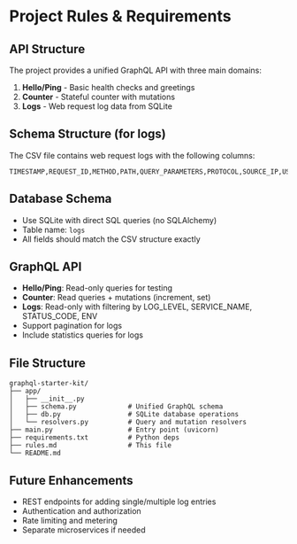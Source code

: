 # Project Rules & Requirements

## API Structure
The project provides a unified GraphQL API with three main domains:

1. **Hello/Ping** - Basic health checks and greetings
2. **Counter** - Stateful counter with mutations
3. **Logs** - Web request log data from SQLite

## Schema Structure (for logs)
The CSV file contains web request logs with the following columns:

```csv
TIMESTAMP,REQUEST_ID,METHOD,PATH,QUERY_PARAMETERS,PROTOCOL,SOURCE_IP,USER_AGENT,REFERER,USER_ID,SESSION_ID,REQUEST_HEADERS,REQUEST_BODY,CONTENT_LENGTH,STATUS_CODE,RESPONSE_TIME_MS,RESPONSE_HEADERS,RESPONSE_BODY,LOG_LEVEL,SERVICE_NAME,ENV,ERROR_MESSAGE,STACK_TRACE
```

## Database Schema
- Use SQLite with direct SQL queries (no SQLAlchemy)
- Table name: `logs`
- All fields should match the CSV structure exactly

## GraphQL API
- **Hello/Ping**: Read-only queries for testing
- **Counter**: Read queries + mutations (increment, set)
- **Logs**: Read-only with filtering by LOG_LEVEL, SERVICE_NAME, STATUS_CODE, ENV
- Support pagination for logs
- Include statistics queries for logs

## File Structure
```
graphql-starter-kit/
├── app/
│   ├── __init__.py
│   ├── schema.py             # Unified GraphQL schema
│   ├── db.py                 # SQLite database operations
│   └── resolvers.py          # Query and mutation resolvers
├── main.py                   # Entry point (uvicorn)
├── requirements.txt          # Python deps
├── rules.md                  # This file
└── README.md
```

## Future Enhancements
- REST endpoints for adding single/multiple log entries
- Authentication and authorization
- Rate limiting and metering
- Separate microservices if needed 